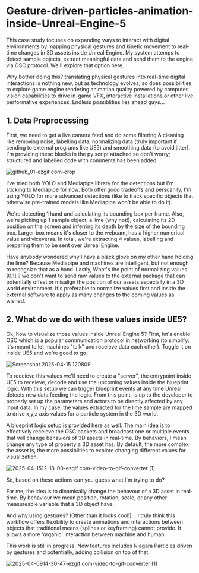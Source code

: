 # Gesture-driven-particles-animation-inside-Unreal-Engine-5
This case study focuses on expanding ways to interact with digital environments by mapping physical gestures and kinetic movement to real-time changes in 3D assets inside Unreal Engine. My system attemps to detect sample objects, extract meaningful data and send them to the engine via OSC protocol. We'll explore that option here.

Why bother doing this? translating physical gestures into real-time digital interactions is nothing new, but as technology evolves, so does possibilities to explore game engine rendering animation quality powered by computer vision capabilities to drive in-game VFX, interactive installations or other live performative experiences. Endless possiblities lies ahead guys...

## 1. Data Preprocessing

First, we need to get a live camera feed and do some filtering & cleaning like removing noise, labelling data, normalizing data (truly important if sending to external programs like UE5) and smoothing data (to avoid jitter). I'm providing these blocks in the py script attached so don't worry; structured and labelled code with comments has been added.

![github_01-ezgif com-crop](https://github.com/user-attachments/assets/f4923e30-5a19-4ac5-baf3-1e72010edcc0)

I've tried both YOLO and Mediapipe library for the detections but I'm sticking to Mediapipe for now. Both offer good tradeoffs and persoanlly, I'm using YOLO for more advanced detections (like to track specific objects that otherwise pre-trained models like Mediapipe won't be able to do it).

We're detecting 1 hand and calculating its bounding box per frame. Also, we're picking up 1 sample object, a lime (why not!), calculating its 2D position on the screen and inferring its depth by the size of the bounding box. Larger box means it's closer to the webcam, has a higher numerical value and viceversa. In total, we're extracting 4 values, labelling and preparing them to be sent over Unreal Engine.  

Have anybody wondered why I have a black glove on my other hand holding the lime? Because Mediapipe and machines are intelligent, but not enough to recognize that as a hand. Lastly, What's the point of normalizing values [0,1] ? we don't want to send raw values to the external package that can potentially offset or misalign the position of our assets especially in a 3D world environment. It's preferable to normalize values first and inside the external software to apply as many changes to the coming values as wished.

## 2. What do we do with these values inside UE5?

Ok, how to visualize those values inside Unreal Engine 5? First, let's enable OSC which is a popular communication protocol in networking (to simplify: it's meant to let machines "talk" and receieve data each other). Toggle it on inside UE5 and we're good to go. 

![Screenshot 2025-04-15 120809](https://github.com/user-attachments/assets/b6f9b086-bbf3-412b-ac17-45ad36806878)

To receieve this values we'll need to create a "server", the entrypoint inside UE5 to receieve, decode and use the upcoming values inside the blueprint logic. With this setup we can trigger blueprint events at any time Unreal detects new data feeding the logic. From this point, is up to the developer to properly set up the parameters and actors to be directly affected by any input data. In my case, the values extracted for the lime sample are mapped to drive x,y,z axis values for a particle system in the 3D world. 

A blueprint logic setup is provided here as well. The main idea is to effectively receieve the OSC packets and broadcast one or multiple events that will change behaviors of 3D assets in real-time. By behaviors, I mean change any type of property a 3D asset has. By default, the more complex the asset is, the more possiblities to explore changing different values for visualization.

![2025-04-1512-18-00-ezgif com-video-to-gif-converter (1)](https://github.com/user-attachments/assets/88c37293-cfb6-4d82-9c25-577db7151d4f)

So, based on these actions can you guess what I'm trying to do? 

For me, the idea is to dinamically change the behavour of a 3D asset in real-time. By behaviour we mean position, rotation, scale, or any other measureable variable that a 3D object have. 

And why using gestures? (Other than it looks cool!) ...I truly think this workflow offers flexibility to create animations and interactions between objects that traditional means (splines or keyframing) cannot provide. It allows a more 'organic' interaction between machine and human. 

This work is still in progress. New features includes Niagara Particles driven by gestures and potentially, adding collision on top of that.

![2025-04-0914-30-47-ezgif com-video-to-gif-converter (1)](https://github.com/user-attachments/assets/08ac0741-436c-47ca-8433-d23388ea6d57)

